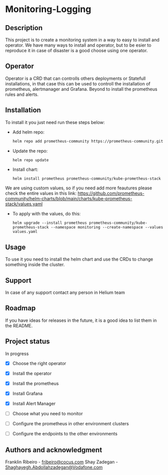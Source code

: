 # Monitoring-Logging

## Description
This project is to create a monitoring system in a way to easy to install and operator.
We have many ways to install and operator, but to be esier to reproduce it in case of disaster is a good choose using one operator.

## Operator
Operator is a CRD that can controlls others deployments or Statefull installations, in that case this can be used to controll the installation of prometheus, alertmanager and Grafana. Beyond to install the prometheus rules and alerts.

## Installation
To install it you just need run these steps below:

 * Add helm repo:
   ```bash
   helm repo add prometheus-community https://prometheus-community.github.io/helm-charts
   ```
 * Update the repo:
   ```bash
   helm repo update
   ```
 * Install chart:
   ```
   helm install prometheus prometheus-community/kube-prometheus-stack
   ```
We are using custom values, so if you need add more feautures please check the entire values in this link:
https://github.com/prometheus-community/helm-charts/blob/main/charts/kube-prometheus-stack/values.yaml

* To apply with the values, do this:

  ```
  helm upgrade --install prometheus prometheus-community/kube-prometheus-stack --namespace monitoring --create-namespace --values values.yaml
  ```

## Usage
To use it you need to install the helm chart and use the CRDs to change something inside the cluster.

## Support
In case of any support contact any person in Helium team

## Roadmap
If you have ideas for releases in the future, it is a good idea to list them in the README.

## Project status
In progress

- [x] Choose the right operator
- [x] Install the operator
- [x] Install the prometheus
- [x] Install Grafana
- [x] Install Alert Manager
- [ ] Choose what you need to monitor
- [ ] Configure the prometheus in other environment clusters
- [ ] Configure the endpoints to the other environments


## Authors and acknowledgment
Franklin Ribeiro - fribeiro@cocus.com
Shay Zadegan - Shaghayegh.Abdollahzadegan@Vodafone.com